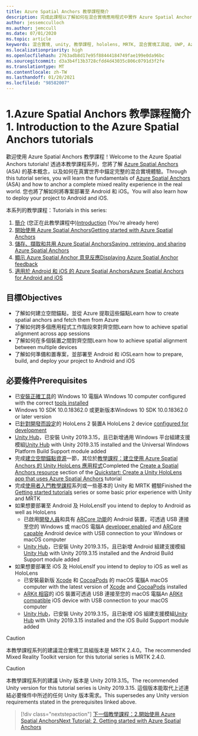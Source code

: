 ```yaml
---
title: Azure Spatial Anchors 教學課程簡介
description: 完成此課程以了解如何在混合實境應用程式中實作 Azure Spatial Anchors。
author: jessemcculloch
ms.author: jemccull
ms.date: 07/01/2020
ms.topic: article
keywords: 混合實境, unity, 教學課程, hololens, MRTK, 混合實境工具組, UWP, Azure 空間錨點, ios, android, Windows 10, ARCore, macOS, Android 建置支援, ARKit
ms.localizationpriority: high
ms.openlocfilehash: 2763adb8d17e95f88444184749fae199e0da96bc
ms.sourcegitcommit: d3a3b4f13b3728cfdd4d43035c806c0791d3f2fe
ms.translationtype: MT
ms.contentlocale: zh-TW
ms.lasthandoff: 01/20/2021
ms.locfileid: "98582007"
---
```

# <a name="1-introduction-to-the-azure-spatial-anchors-tutorials"></a><span data-ttu-id="ccdc4-104">1.Azure Spatial Anchors 教學課程簡介</span><span class="sxs-lookup"><span data-stu-id="ccdc4-104">1. Introduction to the Azure Spatial Anchors tutorials</span></span>

<span data-ttu-id="ccdc4-105">歡迎使用 Azure Spatial Anchors 教學課程！</span><span class="sxs-lookup"><span data-stu-id="ccdc4-105">Welcome to the Azure Spatial Anchors tutorials!</span></span> <span data-ttu-id="ccdc4-106">透過本教學課程系列，您將了解 <a href="https://azure.microsoft.com/services/spatial-anchors" target="_blank">Azure Spatial Anchors</a> (ASA) 的基本概念，以及如何在真實世界中錨定完整的混合實境體驗。</span><span class="sxs-lookup"><span data-stu-id="ccdc4-106">Through this tutorial series, you will learn the fundamentals of <a href="https://azure.microsoft.com/services/spatial-anchors" target="_blank">Azure Spatial Anchors</a> (ASA) and how to anchor a complete mixed reality experience in the real world.</span></span> <span data-ttu-id="ccdc4-107">您也將了解如何將專案部署至 Android 和 iOS。</span><span class="sxs-lookup"><span data-stu-id="ccdc4-107">You will also learn how to deploy your project to Android and iOS.</span></span>

<span data-ttu-id="ccdc4-108">本系列的教學課程：</span><span class="sxs-lookup"><span data-stu-id="ccdc4-108">Tutorials in this series:</span></span>

1. <span data-ttu-id="ccdc4-109">[簡介](mr-learning-asa-01.md) (您正在此教學課程中)</span><span class="sxs-lookup"><span data-stu-id="ccdc4-109">[Introduction](mr-learning-asa-01.md) (You're already here)</span></span>
2. [<span data-ttu-id="ccdc4-110">開始使用 Azure Spatial Anchors</span><span class="sxs-lookup"><span data-stu-id="ccdc4-110">Getting started with Azure Spatial Anchors</span></span>](mr-learning-asa-02.md)
3. [<span data-ttu-id="ccdc4-111">儲存、擷取和共用 Azure Spatial Anchors</span><span class="sxs-lookup"><span data-stu-id="ccdc4-111">Saving, retrieving, and sharing Azure Spatial Anchors</span></span>](mr-learning-asa-03.md)
4. [<span data-ttu-id="ccdc4-112">顯示 Azure Spatial Anchor 意見反應</span><span class="sxs-lookup"><span data-stu-id="ccdc4-112">Displaying Azure Spatial Anchor feedback</span></span>](mr-learning-asa-04.md)
5. [<span data-ttu-id="ccdc4-113">適用於 Android 和 iOS 的 Azure Spatial Anchors</span><span class="sxs-lookup"><span data-stu-id="ccdc4-113">Azure Spatial Anchors for Android and iOS</span></span>](mr-learning-asa-05.md)

## <a name="objectives"></a><span data-ttu-id="ccdc4-114">目標</span><span class="sxs-lookup"><span data-stu-id="ccdc4-114">Objectives</span></span>

* <span data-ttu-id="ccdc4-115">了解如何建立空間錨點，並從 Azure 提取這些錨點</span><span class="sxs-lookup"><span data-stu-id="ccdc4-115">Learn how to create spatial anchors and fetch them from Azure</span></span>
* <span data-ttu-id="ccdc4-116">了解如何跨多個應用程式工作階段來對齊空間</span><span class="sxs-lookup"><span data-stu-id="ccdc4-116">Learn how to achieve spatial alignment across app sessions</span></span>
* <span data-ttu-id="ccdc4-117">了解如何在多個裝置之間對齊空間</span><span class="sxs-lookup"><span data-stu-id="ccdc4-117">Learn how to achieve spatial alignment between multiple devices</span></span>
* <span data-ttu-id="ccdc4-118">了解如何準備和置專案，並部署至 Android 和 iOS</span><span class="sxs-lookup"><span data-stu-id="ccdc4-118">Learn how to prepare, build, and deploy your project to Android and iOS</span></span>

## <a name="prerequisites"></a><span data-ttu-id="ccdc4-119">必要條件</span><span class="sxs-lookup"><span data-stu-id="ccdc4-119">Prerequisites</span></span>

* <span data-ttu-id="ccdc4-120">已[安裝正確工具](../../install-the-tools.md)的 Windows 10 電腦</span><span class="sxs-lookup"><span data-stu-id="ccdc4-120">A Windows 10 computer configured with the correct [tools installed](../../install-the-tools.md)</span></span>
* <span data-ttu-id="ccdc4-121">Windows 10 SDK 10.0.18362.0 或更新版本</span><span class="sxs-lookup"><span data-stu-id="ccdc4-121">Windows 10 SDK 10.0.18362.0 or later version</span></span>
* <span data-ttu-id="ccdc4-122">已[針對開發而設定](../../platform-capabilities-and-apis/using-visual-studio.md#enabling-developer-mode)的 HoloLens 2 裝置</span><span class="sxs-lookup"><span data-stu-id="ccdc4-122">A HoloLens 2 device [configured for development](../../platform-capabilities-and-apis/using-visual-studio.md#enabling-developer-mode)</span></span>
* <span data-ttu-id="ccdc4-123"><a href="https://docs.unity3d.com/Manual/GettingStartedInstallingHub.html" target="_blank">Unity Hub</a>，已安裝 Unity 2019.3.15，且已新增通用 Windows 平台組建支援模組</span><span class="sxs-lookup"><span data-stu-id="ccdc4-123"><a href="https://docs.unity3d.com/Manual/GettingStartedInstallingHub.html" target="_blank">Unity Hub</a> with Unity 2019.3.15 installed and the Universal Windows Platform Build Support module added</span></span>
* <span data-ttu-id="ccdc4-124">完成[建立空間錨點資源](/azure/spatial-anchors/quickstarts/get-started-unity-hololens#create-a-spatial-anchors-resource)一節，其位於[教學課程：建立使用 Azure Spatial Anchors 的 Unity HoloLens 應用程式](/azure/spatial-anchors/quickstarts/get-started-unity-hololens)</span><span class="sxs-lookup"><span data-stu-id="ccdc4-124">Completed the [Create a Spatial Anchors resource](/azure/spatial-anchors/quickstarts/get-started-unity-hololens#create-a-spatial-anchors-resource) section of the [Quickstart: Create a Unity HoloLens app that uses Azure Spatial Anchors](/azure/spatial-anchors/quickstarts/get-started-unity-hololens) tutorial</span></span>
* <span data-ttu-id="ccdc4-125">完成[使用者入門教學課程](mr-learning-base-01.md)系列或一些基本的 Unity 和 MRTK 體驗</span><span class="sxs-lookup"><span data-stu-id="ccdc4-125">Finished the [Getting started tutorials](mr-learning-base-01.md) series or some basic prior experience with Unity and MRTK</span></span>
* <span data-ttu-id="ccdc4-126">如果想要部署至 Android 及 HoloLens</span><span class="sxs-lookup"><span data-stu-id="ccdc4-126">If you intend to deploy to Android as well as HoloLens</span></span>
  * <span data-ttu-id="ccdc4-127">已啟用<a href="https://developer.android.com/studio/debug/dev-options" target="_blank">開發人員</a>和具有 <a href="https://developers.google.com/ar/discover/supported-devices" target="_blank">ARCore 功能</a>的 Android 裝置，可透過 USB 連接至您的 Windows 或 macOS 電腦</span><span class="sxs-lookup"><span data-stu-id="ccdc4-127">A <a href="https://developer.android.com/studio/debug/dev-options" target="_blank">developer enabled</a> and <a href="https://developers.google.com/ar/discover/supported-devices" target="_blank">ARCore capable</a> Android device with USB connection to your Windows or macOS computer</span></span>
  * <span data-ttu-id="ccdc4-128"><a href="https://docs.unity3d.com/Manual/GettingStartedInstallingHub.html" target="_blank">Unity Hub</a>，已安裝 Unity 2019.3.15，且已新增 Android 組建支援模組</span><span class="sxs-lookup"><span data-stu-id="ccdc4-128"><a href="https://docs.unity3d.com/Manual/GettingStartedInstallingHub.html" target="_blank">Unity Hub</a> with Unity 2019.3.15 installed and the Android Build Support module added</span></span>
* <span data-ttu-id="ccdc4-129">如果想要部署至 iOS 及 HoloLens</span><span class="sxs-lookup"><span data-stu-id="ccdc4-129">If you intend to deploy to iOS as well as HoloLens</span></span>
  * <span data-ttu-id="ccdc4-130">已安裝最新版 <a href="https://geo.itunes.apple.com/us/app/xcode/id497799835?mt=12" target="_blank">Xcode</a> 和 <a href="https://cocoapods.org" target="_blank">CocoaPods</a> 的 macOS 電腦</span><span class="sxs-lookup"><span data-stu-id="ccdc4-130">A macOS computer with the latest version of <a href="https://geo.itunes.apple.com/us/app/xcode/id497799835?mt=12" target="_blank">Xcode</a> and <a href="https://cocoapods.org" target="_blank">CocoaPods</a> installed</span></span>
  * <span data-ttu-id="ccdc4-131"><a href="https://developer.apple.com/documentation/arkit/verifying_device_support_and_user_permission" target="_blank">ARKit 相容</a>的 iOS 裝置可透過 USB 連接至您的 macOS 電腦</span><span class="sxs-lookup"><span data-stu-id="ccdc4-131">An <a href="https://developer.apple.com/documentation/arkit/verifying_device_support_and_user_permission" target="_blank">ARKit compatible</a> iOS device with USB connection to your macOS computer</span></span>
  * <span data-ttu-id="ccdc4-132"><a href="https://docs.unity3d.com/Manual/GettingStartedInstallingHub.html" target="_blank">Unity Hub</a>，已安裝 Unity 2019.3.15，且已新增 iOS 組建支援模組</span><span class="sxs-lookup"><span data-stu-id="ccdc4-132"><a href="https://docs.unity3d.com/Manual/GettingStartedInstallingHub.html" target="_blank">Unity Hub</a> with Unity 2019.3.15 installed and the iOS Build Support module added</span></span>

> [!CAUTION]
> <span data-ttu-id="ccdc4-133">本教學課程系列的建議混合實境工具組版本是 MRTK 2.4.0。</span><span class="sxs-lookup"><span data-stu-id="ccdc4-133">The recommended Mixed Reality Toolkit version for this tutorial series is MRTK 2.4.0.</span></span>

> [!CAUTION]
> <span data-ttu-id="ccdc4-134">本教學課程系列的建議 Unity 版本是 Unity 2019.3.15。</span><span class="sxs-lookup"><span data-stu-id="ccdc4-134">The recommended Unity version for this tutorial series is Unity 2019.3.15.</span></span> <span data-ttu-id="ccdc4-135">這個版本能取代上述連結必要條件中所述的任何 Unity 版本需求。</span><span class="sxs-lookup"><span data-stu-id="ccdc4-135">This supersedes any Unity version requirements stated in the prerequisites linked above.</span></span>

> [!div class="nextstepaction"]
> [<span data-ttu-id="ccdc4-136">下一個教學課程：2.開始使用 Azure Spatial Anchors</span><span class="sxs-lookup"><span data-stu-id="ccdc4-136">Next Tutorial: 2. Getting started with Azure Spatial Anchors</span></span>](mr-learning-asa-02.md)